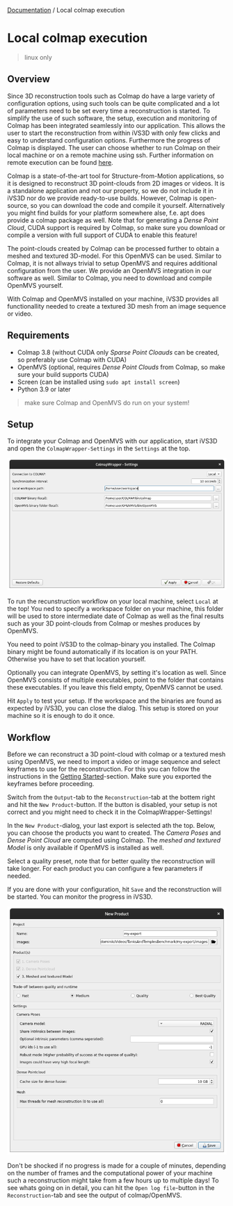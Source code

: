 [Documentation](../README.md) / Local colmap execution

# Local colmap execution
> linux only

## Overview
Since 3D reconstruction tools such as Colmap do have a large variety of configuration options, using such tools can be quite complicated and a lot of parameters need to be set every time a reconstruction is started. To simplify the use of such software, the setup, execution and monitoring of Colmap has been integrated seamlessly into our application. This allows the user to start the reconstruction from within iVS3D with only few clicks and easy to understand configuration options. Furthermore the progress of Colmap is displayed. The user can choose whether to run Colmap on their local machine or on a remote machine using ssh. Further information on remote execution can be found [here](remote_colmap_execution.md).

Colmap is a state-of-the-art tool for Structure-from-Motion applications, so it is designed to reconstruct 3D point-clouds from 2D images or videos. It is a standalone application and not our property, so we do not include it in iVS3D nor do we provide ready-to-use builds. However, Colmap is open-source, so you can download the code and compile it yourself. Alternatively you might find builds for your platform somewhere alse, f.e. apt does provide a colmap package as well. Note that for generating a _Dense Point Cloud_, CUDA support is required by Colmap, so make sure you download or compile a version with full support of CUDA to enable this feature!

The point-clouds created by Colmap can be processed further to obtain a meshed and textured 3D-model. For this OpenMVS can be used. Similar to Colmap, it is not allways trivial to setup OpenMVS and requires additional configuration from the user. We provide an OpenMVS integration in our software as well. Similar to Colmap, you need to download and compile OpenMVS yourself.

With Colmap and OpenMVS installed on your machine, iVS3D provides all functionallity needed to create a textured 3D mesh from an image sequence or video.

## Requirements
- Colmap 3.8 (without CUDA only _Sparse Point Cloauds_ can be created, so preferably use Colmap with CUDA)
- OpenMVS (optional, requires _Dense Point Clouds_ from Colmap, so make sure your build supports CUDA)
- Screen (can be installed using `sudo apt install screen`)
- Python 3.9 or later
> make sure Colmap and OpenMVS do run on your system!

## Setup

To integrate your Colmap and OpenMVS with our application, start iVS3D and open the `ColmapWrapper-Settings` in the `Settings` at the top.

![Colmap config](images/Colmap_local.png)

To run the recunstruction workflow on your local machine, select `Local` at the top! You ned to specify a workspace folder on your machine, this folder will be used to store intermediate date of Colmap as well as the final results such as your 3D point-clouds from Colmap or meshes produces by OpenMVS.

You need to point iVS3D to the colmap-binary you installed. The Colmap binary might be found automatically if its location is on your PATH. Otherwise you have to set that location yourself.

Optionally you can integrate OpenMVS, by setting it's location as well. Since OpenMVS consists of multiple executables, point to the folder that contains these executables. If you leave this field empty, OpenMVS cannot be used.

Hit `Apply` to test your setup. If the workspace and the binaries are found as expected by iVS3D, you can close the dialog. This setup is stored on your machine so it is enough to do it once.

## Workflow
Before we can reconstruct a 3D point-cloud with colmap or a textured mesh using OpenMVS, we need to import a video or image sequence and select keyframes to use for the reconstruction. For this you can follow the instructions in the [Getting Started](../README.md#getting-started)-section. Make sure you exported the keyframes before proceeding.

Switch from the `Output`-tab to the `Reconstruction`-tab at the bottem right and hit the `New Product`-button. If the button is disabled, your setup is not correct and you might need to check it in the ColmapWrapper-Settings!

In the `New Product`-dialog, your last export is selected ath the top. Below, you can choose the products you want to created. The _Camera Poses_ and _Dense Point Cloud_ are computed using Colmap. The _meshed and textured Model_ is only available if OpenMVS is installed as well.

Select a quality preset, note that for better quality the reconstruction will take longer. For each product you can configure a few parameters if needed.

If you are done with your configuration, hit `Save` and the reconstruction will be started. You can monitor the progress in iVS3D.

![New Product Dialog](images/Colmap_newProduct.png)

Don't be shocked if no progress is made for a couple of minutes, depending on the number of frames and the computational power of your machine such a reconstruction might take from a few hours up to multiple days! To see whats going on in detail, you can hit the `Open log file`-button in the `Reconstruction`-tab and see the output of colmap/OpenMVS.